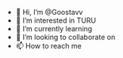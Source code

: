 - 👋 Hi, I’m @Goostavv
- 👀 I’m interested in TURU
- 🌱 I’m currently learning 
- 💞️ I’m looking to collaborate on 
- 📫 How to reach me 

<!---
Goostavv/Goostavv is a ✨ special ✨ repository because its `README.md` (this file) appears on your GitHub profile.
You can click the Preview link to take a look at your changes.
--->
